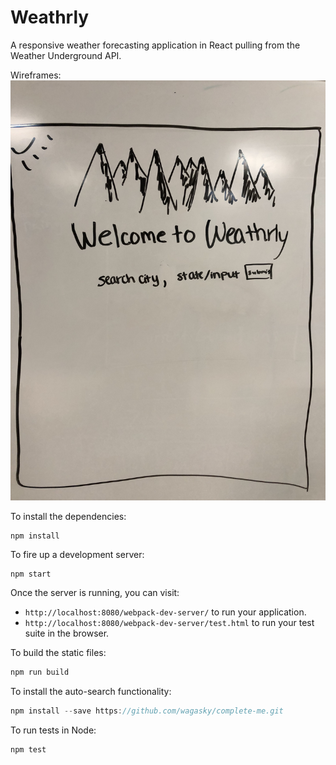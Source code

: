 # Weathrly

A responsive weather forecasting application in React pulling from the Weather Underground API.

Wireframes: 
![weathrly sketch](IMG_5433.jpeg)

To install the dependencies:

```
npm install
```

To fire up a development server:

```
npm start
```

Once the server is running, you can visit:

* `http://localhost:8080/webpack-dev-server/` to run your application.
* `http://localhost:8080/webpack-dev-server/test.html` to run your test suite in the browser.

To build the static files:

```js
npm run build
```
To install the auto-search functionality:

```js
npm install --save https://github.com/wagasky/complete-me.git
```

To run tests in Node:

```js
npm test
```
